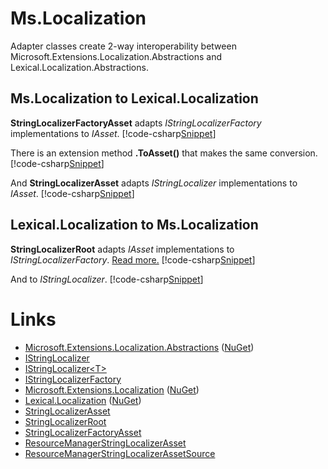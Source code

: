 ﻿# Ms.Localization
Adapter classes create 2-way interoperability between
Microsoft.Extensions.Localization.Abstractions and Lexical.Localization.Abstractions.

## Ms.Localization to Lexical.Localization
**StringLocalizerFactoryAsset** adapts *IStringLocalizerFactory* implementations to *IAsset*.
[!code-csharp[Snippet](IopExamples.cs#Snippet_0a)]

There is an extension method **.ToAsset()** that makes the same conversion.
[!code-csharp[Snippet](IopExamples.cs#Snippet_0b)]

And **StringLocalizerAsset** adapts *IStringLocalizer* implementations to *IAsset*.
[!code-csharp[Snippet](IopExamples.cs#Snippet_0c)]

## Lexical.Localization to Ms.Localization
**StringLocalizerRoot** adapts *IAsset* implementations to *IStringLocalizerFactory*. [Read more.](../IAssetRoot/#string-localizer)
[!code-csharp[Snippet](IopExamples.cs#Snippet_4a)]

And to *IStringLocalizer*.
[!code-csharp[Snippet](IopExamples.cs#Snippet_4b)]


# Links
* [Microsoft.Extensions.Localization.Abstractions](https://github.com/aspnet/Extensions/tree/master/src/Localization/Abstractions/src) ([NuGet](https://www.nuget.org/packages/Microsoft.Extensions.Localization.Abstractions/))
 * [IStringLocalizer](https://github.com/aspnet/Extensions/blob/master/src/Localization/Abstractions/src/IStringLocalizer.cs) 
 * [IStringLocalizer&lt;T&gt;](https://github.com/aspnet/Extensions/blob/master/src/Localization/Abstractions/src/IStringLocalizerOfT.cs)
 * [IStringLocalizerFactory](https://github.com/aspnet/Extensions/blob/master/src/Localization/Abstractions/src/IStringLocalizerFactory.cs)
* [Microsoft.Extensions.Localization](https://github.com/aspnet/Localization/tree/master/src/Microsoft.Extensions.Localization) ([NuGet](https://www.nuget.org/packages/Microsoft.Extensions.Localization/))
* [Lexical.Localization](https://github.com/tagcode/Lexical.Localization/tree/master/Lexical.Localization) ([NuGet](https://www.nuget.org/packages/Lexical.Localization/))
 * [StringLocalizerAsset](https://github.com/tagcode/Lexical.Localization/blob/master/Lexical.Localization/Ms.Extensions/Localization/StringLocalizerAsset.cs)
 * [StringLocalizerRoot](https://github.com/tagcode/Lexical.Localization/blob/master/Lexical.Localization/Ms.Extensions/Localization/StringLocalizerRoot.cs)
 * [StringLocalizerFactoryAsset](https://github.com/tagcode/Lexical.Localization/blob/master/Lexical.Localization/Ms.Extensions/Localization/StringLocalizerFactoryAsset.cs)
 * [ResourceManagerStringLocalizerAsset](https://github.com/tagcode/Lexical.Localization/blob/master/Lexical.Localization/Ms.Extensions/Localization/ResourceManagerStringLocalizerAsset.cs)
 * [ResourceManagerStringLocalizerAssetSource](https://github.com/tagcode/Lexical.Localization/blob/master/Lexical.Localization/Ms.Extensions/Localization/ResourceManagerStringLocalizerAssetSource.cs)
